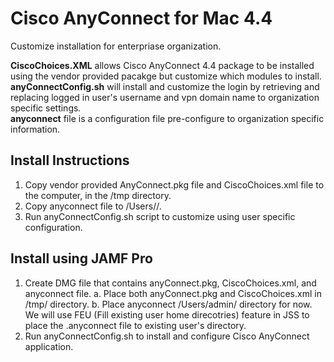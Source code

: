 # Cisco AnyConnect for Mac 4.4  
Customize installation for enterpriase organization.  

__CiscoChoices.XML__ allows Cisco AnyConnect 4.4 package to be installed using the vendor provided pacakge but customize which modules to install.  
__anyConnectConfig.sh__ will install and customize the login by retrieving and replacing logged in user's username and vpn domain name to organization specific settings.  
__anyconnect__ file is a configuration file pre-configure to organization specific information.  


## Install Instructions  
1. Copy vendor provided AnyConnect.pkg file and CiscoChoices.xml file to the computer, in the /tmp directory.
2. Copy anyconnect file to /Users/<username>/.
3. Run anyConnectConfig.sh script to customize using user specific configuration.

## Install using JAMF Pro
1. Create DMG file that contains anyConnect.pkg, CiscoChoices.xml, and anyconnect file. 
    a. Place both anyConnect.pkg and CiscoChoices.xml in /tmp/ directory.
    b. Place anyconnect /Users/admin/ directory for now. We will use FEU (Fill existing user home direcotries) feature in JSS to place the .anyconnect file to existing user's directory.
2. Run anyConnectConfig.sh to install and configure Cisco AnyConnect application.